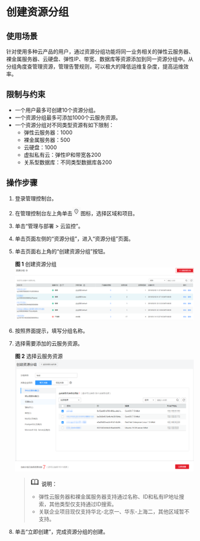 # 创建资源分组<a name="ZH-CN_TOPIC_0102573730"></a>

## 使用场景<a name="section43501335165014"></a>

针对使用多种云产品的用户，通过资源分组功能将同一业务相关的弹性云服务器、裸金属服务器、云硬盘、弹性IP、带宽、数据库等资源添加到同一资源分组中。从分组角度查管理资源，管理告警规则，可以极大的降低运维复杂度，提高运维效率。

## 限制与约束<a name="section971702023010"></a>

-   一个用户最多可创建10个资源分组。
-   一个资源分组最多可添加1000个云服务资源。
-   一个资源分组对不同类型资源有如下限制：
    -   弹性云服务器：1000
    -   裸金属服务器：500
    -   云硬盘：1000
    -   虚拟私有云：弹性IP和带宽各200
    -   关系型数据库：不同类型数据库各200


## 操作步骤<a name="section17220135318513"></a>

1.  登录管理控制台。
2.  在管理控制台左上角单击![](figures/icon-region.png)图标，选择区域和项目。
3.  单击“管理与部署 \> 云监控”。
4.  单击页面左侧的“资源分组”，进入“资源分组”页面。
5.  单击页面右上角的“创建资源分组”按钮。

    **图 1**  创建资源分组<a name="fig1435210577527"></a>  
    ![](figures/创建资源分组.png "创建资源分组")

6.  按照界面提示，填写分组名称。
7.  选择需要添加的云服务资源。

    **图 2**  选择云服务资源<a name="fig19664821195318"></a>  
    ![](figures/选择云服务资源.png "选择云服务资源")

    >![](public_sys-resources/icon-note.gif) **说明：**   
    >-   弹性云服务器和裸金属服务器支持通过名称、ID和私有IP地址搜索，其他类型仅支持通过ID搜索。  
    >-   关联企业项目现仅支持华北-北京一、华东-上海二，其他区域暂不支持。  

8.  单击“立即创建”，完成资源分组的创建。

